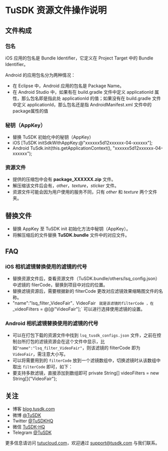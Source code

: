 # TuSDK 资源文件操作说明

## 文件构成

### 包名

iOS 应用的包名是 Bundle Identifier，它定义在 Project Target 中的 Bundle Identifier。

Android 的应用包名分为两种情况：
* 在 Eclipse 中，Android 应用的包名是 Package Name。
* 在 Android Studio 中，如果有在 build.gradle 文件中定义 applicationId 属性，那么包名即是指此处 applicationId 的值；如果没有在 build.gradle 文件中定义 applicationId，那么包名还是指 AndroidManifest.xml 文件中的 package属性的值

### 秘钥（AppKey）

* 替换 TuSDK 初始化中的秘钥（AppKey）
* iOS [TuSDK initSdkWithAppKey:@"xxxxxx5d12xxxxxx-04-xxxxxx"];
* Android TuSdk.init(this.getApplicationContext(), "xxxxxx5d12xxxxxx-04-xxxxxx");

### 资源文件

* 提供的压缩包中会有 **package_XXXXXX.zip** 文件。
* 解压缩该文件后会有，*other*，*texture*，*sticker* 文件。
* 资源文件可能会因为用户使用的服务不同，只有 *other* 和 *texture* 两个文件夹。


## 替换文件

* 替换 AppKey 至 TuSDK init 初始化方法中秘钥（AppKey）。
* 将解压缩后的文件替换 **TuSDK.bundle**  文件中的对应文件。


## FAQ


### iOS 相机滤镜替换使用的滤镜的代号

* 替换资源文件后，查看资源文件（TuSDK.bundle/others/lsq_config.json）中滤镜的 filerCode，替换到项目中对应的位置。
* 替换滤镜资源后，需要根据新的 filterCode 更改对应滤镜效果缩略图文件的名称。
* "name":"lsq_filter_VideoFair"`，`VideoFair ` 就是该滤镜的filterCode ，在`_videoFilters = @[@"VideoFair"];` 可以进行选择使用滤镜的设置。

### Android 相机滤镜替换使用的滤镜的代号

* 可以在打包下载的资源文件中找到 `lsq_tusdk_configs.json` 文件，之前在控制台所打包的滤镜资源会在这个文件中显示，比如`"name":"lsq_filter_VideoFair"`，则该滤镜的 filterCode 即为 `VideoFair`，需注意大小写。
* 可以将需要用到的 `filterCode` 放到一个滤镜数组中，切换滤镜时从该数组中取出 `filterCode` 即可，如下：
* 	要支持多款滤镜，直接添加到数组即可 private String[] videoFilters = new String[]{"VideoFair"};


## 关注

* 博客 [blog.tusdk.com](http://blog.tusdk.com/)
* 微博 [@TuSDK](http://weibo.com/tusdk)
* Twitter [@TuSDKHQ](https://twitter.com/TuSDKHQ)
* 微信 [TuSDK-HQ](http://tusdk.com/img/tusdk-wechat-qrcode.png)
* Telegram [@TuSDK](https://telegram.me/TuSDK)

更多信息请访问 [tutucloud.com](http://tutucloud.com/)，欢迎通过 [support@tusdk.com](mailto:support@tusdk.com) 与我们联系。


